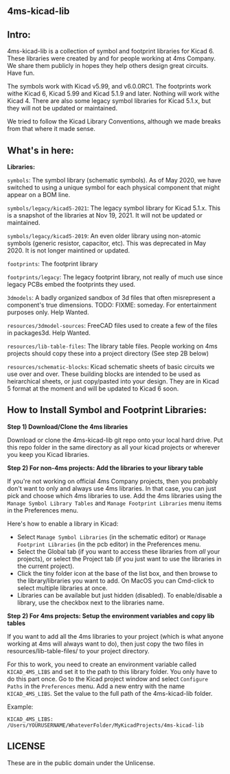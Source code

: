 4ms-kicad-lib
-------------

Intro:
-----

4ms-kicad-lib is a collection of symbol and footprint libraries for Kicad 6.  These libraries were created by and for people working at 4ms Company. We share them publicly in hopes they help others design great circuits. Have fun.

The symbols work with Kicad v5.99, and v6.0.0RC1. The footprints work withe Kicad 6, Kicad 5.99 and Kicad 5.1.9 and later. Nothing will work withe Kicad 4. 
There are also some legacy symbol libraries for Kicad 5.1.x, but they will not be updated or maintained.

We tried to follow the Kicad Library Conventions, although we made breaks from that where it made sense.


What's in here:
--------------
__Libraries:__

`symbols`: The symbol library (schematic symbols). As of May 2020, we have switched to using a unique symbol for each physical component that might appear on a BOM line.

`symbols/legacy/kicad5-2021`: The legacy symbol library for Kicad 5.1.x. This is a snapshot of the libraries at Nov 19, 2021. It will not be updated or maintained.

`symbols/legacy/kicad5-2019`: An even older library using non-atomic symbols (generic resistor, capacitor, etc). This was deprecated in May 2020. It is not longer maintined or updated.

`footprints`: The footprint library 

`footprints/legacy`: The legacy footprint library, not really of much use since legacy PCBs embed the footprints they used.

`3dmodels`: A badly organized sandbox of 3d files that often misrepresent a component's true dimensions. TODO: FIXME: someday. For entertainment purposes only. Help Wanted.

`resources/3dmodel-sources`: FreeCAD files used to create a few of the files in packages3d. Help Wanted.

`resources/lib-table-files`: The library table files. People working on 4ms projects should copy these into a project directory (See step 2B below)

`resources/schematic-blocks`: Kicad schematic sheets of basic circuits we use over and over. These building blocks are intended to be used as heirarchical sheets, or just copy/pasted into your design. They are in Kicad 5 format at the moment and will be updated to Kicad 6 soon.


How to Install Symbol and Footprint Libraries:
----------

__Step 1) Download/Clone the 4ms libraries__

Download or clone the 4ms-kicad-lib git repo onto your local hard drive.
Put this repo folder in the same directory as all your kicad projects or wherever you keep you Kicad libraries.

__Step 2) For non-4ms projects: Add the libraries to your library table__

If you're not working on official 4ms Company projects, then you probably don't want to only and always use 4ms libraries. In that case, you can just pick and choose which 4ms libraries to use. Add the 4ms libraries using the `Manage Symbol Library Tables` and `Manage Footprint Libraries` menu items in the Preferences menu. 

Here's how to enable a library in Kicad:

  * Select `Manage Symbol Libraries` (in the schematic editor) or `Manage Footprint Libraries` (in the pcb editor) in the Preferences menu.
  * Select the Global tab (if you want to access these libraries from *all* your projects), or select the Project tab (if you just want to use the libraries in the current project).
  * Click the tiny folder icon at the base of the list box, and then browse to the library/libraries you want to add. On MacOS you can Cmd-click to select multiple libraries at once.
  * Libraries can be available but just hidden (disabled). To enable/disable a library, use the checkbox next to the libraries name.

__Step 2) For 4ms projects: Setup the environment variables and copy lib tables__

If you want to add all the 4ms libraries to your project (which is what anyone working at 4ms will always want to do), then just copy the two files in resources/lib-table-files/ to your project directory.

For this to work, you need to create an environment variable called `KICAD_4MS_LIBS` and set it to the path to this library folder. You only have to do this part once. Go to the Kicad project window and select `Configure Paths` in the `Preferences` menu. Add a new entry with the name `KICAD_4MS_LIBS`. Set the value to the full path of the 4ms-kicad-lib folder.

Example:

`KICAD_4MS_LIBS: /Users/YOURUSERNAME/WhateverFolder/MyKicadProjects/4ms-kicad-lib`

LICENSE
-------

These are in the public domain under the Unlicense.

